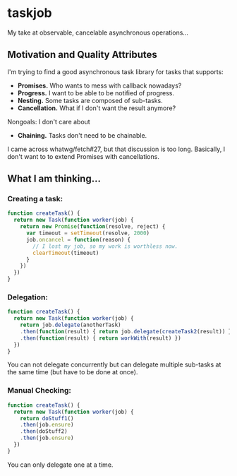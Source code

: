 # taskjob
My take at observable, cancelable asynchronous operations…


## Motivation and Quality Attributes

I'm trying to find a good asynchronous task library for tasks that supports:

- __Promises.__ Who wants to mess with callback nowadays?
- __Progress.__ I want to be able to be notified of progress.
- __Nesting.__ Some tasks are composed of sub-tasks.
- __Cancellation.__ What if I don't want the result anymore?

Nongoals: I don't care about

- __Chaining.__ Tasks don't need to be chainable.

I came across whatwg/fetch#27, but that discussion is too long.
Basically, I don't want to to extend Promises with cancellations.


## What I am thinking...

### Creating a task:

```js
function createTask() {
  return new Task(function worker(job) {
    return new Promise(function(resolve, reject) {
      var timeout = setTimeout(resolve, 2000)
      job.oncancel = function(reason) {
        // I lost my job, so my work is worthless now.
        clearTimeout(timeout)
      }
    })
  })
}
```

### Delegation:

```js
function createTask() {
  return new Task(function worker(job) {
    return job.delegate(anotherTask)
    .then(function(result) { return job.delegate(createTask2(result)) })
    .then(function(result) { return workWith(result) })
  })
}
```

You can not delegate concurrently but can delegate multiple sub-tasks at the same time (but have to be done at once).


### Manual Checking:

```js
function createTask() {
  return new Task(function worker(job) {
    return doStuff1()
    .then(job.ensure)
    .then(doStuff2)
    .then(job.ensure)
  })
}
```

You can only delegate one at a time.
